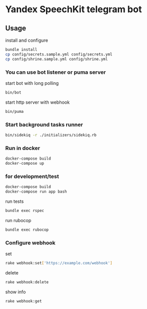 # Yandex SpeechKit telegram bot

## Usage

install and configure
```sh
bundle install
cp config/secrets.sample.yml config/secrets.yml
cp config/shrine.sample.yml config/shrine.yml
```

### You can use bot listener or puma server

start bot with long polling
```sh
bin/bot
```

start http server with webhook
```sh
bin/puma
```

### Start background tasks runner
```sh
bin/sidekiq -r ./initializers/sidekiq.rb
```

### Run in docker

```sh
docker-compose build
docker-compose up
```

### for development/test

```sh
docker-compose build
docker-compose run app bash
```

run tests
```sh
bundle exec rspec
```

run rubocop
```sh
bundle exec rubocop
```

### Configure webhook

set
```sh
rake webhook:set['https://example.com/webhook']
```

delete
```sh
rake webhook:delete
```

show info
```sh
rake webhook:get
```

